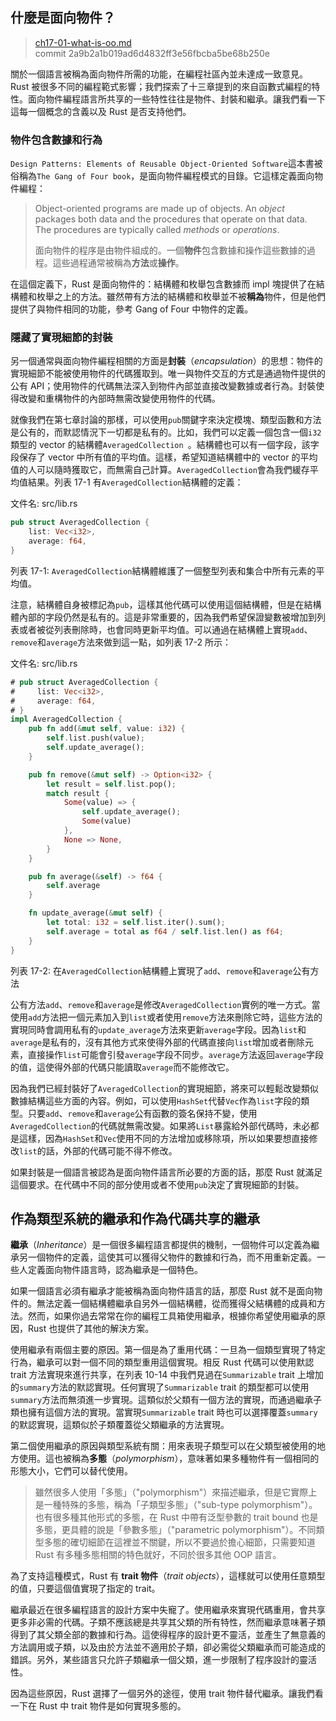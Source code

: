 ## 什麼是面向物件？

> [ch17-01-what-is-oo.md](https://github.com/rust-lang/book/blob/master/second-edition/src/ch17-01-what-is-oo.md)
> <br>
> commit 2a9b2a1b019ad6d4832ff3e56fbcba5be68b250e

關於一個語言被稱為面向物件所需的功能，在編程社區內並未達成一致意見。Rust 被很多不同的編程範式影響；我們探索了十三章提到的來自函數式編程的特性。面向物件編程語言所共享的一些特性往往是物件、封裝和繼承。讓我們看一下這每一個概念的含義以及 Rust 是否支持他們。

### 物件包含數據和行為

`Design Patterns: Elements of Reusable Object-Oriented Software`這本書被俗稱為`The Gang of Four book`，是面向物件編程模式的目錄。它這樣定義面向物件編程：

> Object-oriented programs are made up of objects. An *object* packages both
> data and the procedures that operate on that data. The procedures are
> typically called *methods* or *operations*.
>
> 面向物件的程序是由物件組成的。一個**物件**包含數據和操作這些數據的過程。這些過程通常被稱為**方法**或**操作**。

在這個定義下，Rust 是面向物件的：結構體和枚舉包含數據而 impl 塊提供了在結構體和枚舉之上的方法。雖然帶有方法的結構體和枚舉並不被**稱為**物件，但是他們提供了與物件相同的功能，參考 Gang of Four 中物件的定義。

### 隱藏了實現細節的封裝

另一個通常與面向物件編程相關的方面是**封裝**（*encapsulation*）的思想：物件的實現細節不能被使用物件的代碼獲取到。唯一與物件交互的方式是通過物件提供的公有 API；使用物件的代碼無法深入到物件內部並直接改變數據或者行為。封裝使得改變和重構物件的內部時無需改變使用物件的代碼。

就像我們在第七章討論的那樣，可以使用`pub`關鍵字來決定模塊、類型函數和方法是公有的，而默認情況下一切都是私有的。比如，我們可以定義一個包含一個`i32`類型的 vector 的結構體`AveragedCollection `。結構體也可以有一個字段，該字段保存了 vector 中所有值的平均值。這樣，希望知道結構體中的 vector 的平均值的人可以隨時獲取它，而無需自己計算。`AveragedCollection`會為我們緩存平均值結果。列表 17-1 有`AveragedCollection`結構體的定義：

<span class="filename">文件名: src/lib.rs</span>

```rust
pub struct AveragedCollection {
    list: Vec<i32>,
    average: f64,
}
```

<span class="caption">列表 17-1: `AveragedCollection`結構體維護了一個整型列表和集合中所有元素的平均值。</span>

注意，結構體自身被標記為`pub`，這樣其他代碼可以使用這個結構體，但是在結構體內部的字段仍然是私有的。這是非常重要的，因為我們希望保證變數被增加到列表或者被從列表刪除時，也會同時更新平均值。可以通過在結構體上實現`add`、`remove`和`average`方法來做到這一點，如列表 17-2 所示：

<span class="filename">文件名: src/lib.rs</span>

```rust
# pub struct AveragedCollection {
#     list: Vec<i32>,
#     average: f64,
# }
impl AveragedCollection {
    pub fn add(&mut self, value: i32) {
        self.list.push(value);
        self.update_average();
    }

    pub fn remove(&mut self) -> Option<i32> {
        let result = self.list.pop();
        match result {
            Some(value) => {
                self.update_average();
                Some(value)
            },
            None => None,
        }
    }

    pub fn average(&self) -> f64 {
        self.average
    }

    fn update_average(&mut self) {
        let total: i32 = self.list.iter().sum();
        self.average = total as f64 / self.list.len() as f64;
    }
}
```

<span class="caption">列表 17-2: 在`AveragedCollection`結構體上實現了`add`、`remove`和`average`公有方法</span>

公有方法`add`、`remove`和`average`是修改`AveragedCollection`實例的唯一方式。當使用`add`方法把一個元素加入到`list`或者使用`remove`方法來刪除它時，這些方法的實現同時會調用私有的`update_average`方法來更新`average`字段。因為`list`和`average`是私有的，沒有其他方式來使得外部的代碼直接向`list`增加或者刪除元素，直接操作`list`可能會引發`average`字段不同步。`average`方法返回`average`字段的值，這使得外部的代碼只能讀取`average`而不能修改它。

因為我們已經封裝好了`AveragedCollection`的實現細節，將來可以輕鬆改變類似數據結構這些方面的內容。例如，可以使用`HashSet`代替`Vec`作為`list`字段的類型。只要`add`、`remove`和`average`公有函數的簽名保持不變，使用`AveragedCollection`的代碼就無需改變。如果將`List`暴露給外部代碼時，未必都是這樣，因為`HashSet`和`Vec`使用不同的方法增加或移除項，所以如果要想直接修改`list`的話，外部的代碼可能不得不修改。

如果封裝是一個語言被認為是面向物件語言所必要的方面的話，那麼 Rust 就滿足這個要求。在代碼中不同的部分使用或者不使用`pub`決定了實現細節的封裝。

## 作為類型系統的繼承和作為代碼共享的繼承

**繼承**（*Inheritance*）是一個很多編程語言都提供的機制，一個物件可以定義為繼承另一個物件的定義，這使其可以獲得父物件的數據和行為，而不用重新定義。一些人定義面向物件語言時，認為繼承是一個特色。

如果一個語言必須有繼承才能被稱為面向物件語言的話，那麼 Rust 就不是面向物件的。無法定義一個結構體繼承自另外一個結構體，從而獲得父結構體的成員和方法。然而，如果你過去常常在你的編程工具箱使用繼承，根據你希望使用繼承的原因，Rust 也提供了其他的解決方案。

使用繼承有兩個主要的原因。第一個是為了重用代碼：一旦為一個類型實現了特定行為，繼承可以對一個不同的類型重用這個實現。相反 Rust 代碼可以使用默認 trait 方法實現來進行共享，在列表 10-14 中我們見過在`Summarizable` trait 上增加的`summary`方法的默認實現。任何實現了`Summarizable` trait 的類型都可以使用`summary`方法而無須進一步實現。這類似於父類有一個方法的實現，而通過繼承子類也擁有這個方法的實現。當實現`Summarizable` trait 時也可以選擇覆蓋`summary`的默認實現，這類似於子類覆蓋從父類繼承的方法實現。

第二個使用繼承的原因與類型系統有關：用來表現子類型可以在父類型被使用的地方使用。這也被稱為**多態**（*polymorphism*），意味著如果多種物件有一個相同的形態大小，它們可以替代使用。

<!-- PROD: START BOX -->

> 雖然很多人使用「多態」（"polymorphism"）來描述繼承，但是它實際上是一種特殊的多態，稱為「子類型多態」（"sub-type polymorphism"）。也有很多種其他形式的多態，在 Rust 中帶有泛型參數的 trait bound 也是多態，更具體的說是「參數多態」（"parametric polymorphism"）。不同類型多態的確切細節在這裡並不關鍵，所以不要過於擔心細節，只需要知道 Rust 有多種多態相關的特色就好，不同於很多其他 OOP 語言。

<!-- PROD: END BOX -->

為了支持這種模式，Rust 有 **trait 物件**（*trait objects*），這樣就可以使用任意類型的值，只要這個值實現了指定的 trait。

繼承最近在很多編程語言的設計方案中失寵了。使用繼承來實現代碼重用，會共享更多非必需的代碼。子類不應該總是共享其父類的所有特性，然而繼承意味著子類得到了其父類全部的數據和行為。這使得程序的設計更不靈活，並產生了無意義的方法調用或子類，以及由於方法並不適用於子類，卻必需從父類繼承而可能造成的錯誤。另外，某些語言只允許子類繼承一個父類，進一步限制了程序設計的靈活性。

因為這些原因，Rust 選擇了一個另外的途徑，使用 trait 物件替代繼承。讓我們看一下在 Rust 中 trait 物件是如何實現多態的。